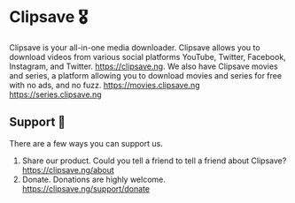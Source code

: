 # Clipsave 🎖️

Clipsave is your all-in-one media downloader. Clipsave allows you to download videos from various social platforms YouTube, Twitter, Facebook, Instagram, and Twitter. <https://clipsave.ng>. We also have Clipsave movies and series, a platform allowing you to download movies and series for free with no ads, and no fuzz. <https://movies.clipsave.ng> <https://series.clipsave.ng>


## Support 🎁
There are a few ways you can support us.

1. Share our product. Could you tell a friend to tell a friend about Clipsave? https://clipsave.ng/about
2. Donate. Donations are highly welcome. https://clipsave.ng/support/donate 
